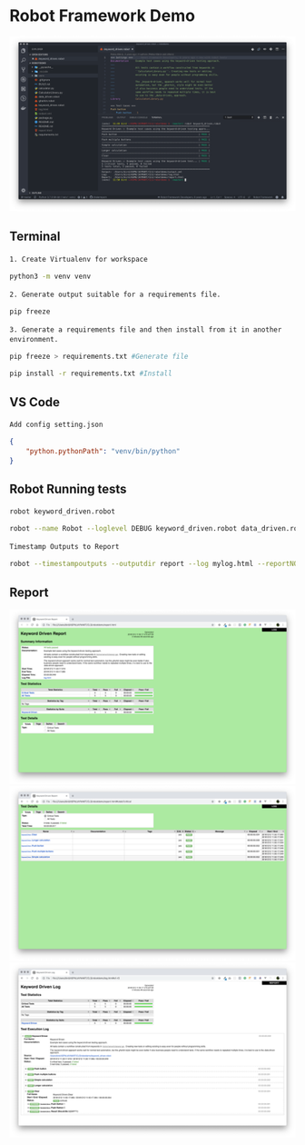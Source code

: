 
# Robot Framework Demo
![alt text](pic/screenshot0.png "Screen Shot - VS CODE")

## Terminal

`1. Create Virtualenv for workspace`

```bash
python3 -m venv venv
```


`2. Generate output suitable for a requirements file.`

```bash
pip freeze
```

`3. Generate a requirements file and then install from it in another environment.`

```bash
pip freeze > requirements.txt #Generate file
```

```bash
pip install -r requirements.txt #Install 
```

## VS Code

`Add config setting.json`

```json
{
    "python.pythonPath": "venv/bin/python"
}
```

## Robot Running tests 

```bash
robot keyword_driven.robot
```

```bash
robot --name Robot --loglevel DEBUG keyword_driven.robot data_driven.robot gherkin.robot
```

`Timestamp Outputs to Report`

```bash
robot --timestampoutputs --outputdir report --log mylog.html --reportNONE keyword_driven.robot
```

## Report

![alt text](pic/screenshot1.png "Screen Shot - Page 1")
![alt text](pic/screenshot2.png "Screen Shot - Page 2")
![alt text](pic/screenshot3.png "Screen Shot - Page 3")